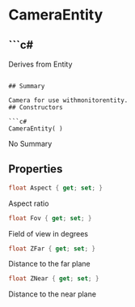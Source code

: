 # CameraEntity

## ```c#
Derives from Entity
```

## Summary

Camera for use withmonitorentity.
## Constructors

```c#
CameraEntity( ) 
```
No Summary
## Properties

```c#
float Aspect { get; set; } 
```
Aspect ratio
```c#
float Fov { get; set; } 
```
Field of view in degrees
```c#
float ZFar { get; set; } 
```
Distance to the far plane
```c#
float ZNear { get; set; } 
```
Distance to the near plane
